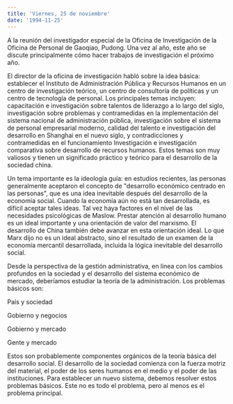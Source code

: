```yaml
---
title: 'Viernes, 25 de noviembre'
date: '1994-11-25'
---
```


A la reunión del investigador especial de la Oficina de Investigación de la Oficina de Personal de Gaoqiao, Pudong. Una vez al año, este año se discute principalmente cómo hacer trabajos de investigación el próximo año.

El director de la oficina de investigación habló sobre la idea básica: establecer el Instituto de Administración Pública y Recursos Humanos en un centro de investigación teórico, un centro de consultoría de políticas y un centro de tecnología de personal. Los principales temas incluyen: capacitación e investigación sobre talentos de liderazgo a lo largo del siglo, investigación sobre problemas y contramedidas en la implementación del sistema nacional de administración pública, investigación sobre el sistema de personal empresarial moderno, calidad del talento e investigación del desarrollo en Shanghai en el nuevo siglo, y contradicciones y contramedidas en el funcionamiento Investigación e investigación comparativa sobre desarrollo de recursos humanos. Estos temas son muy valiosos y tienen un significado práctico y teórico para el desarrollo de la sociedad china.

Un tema importante es la ideología guía: en estudios recientes, las personas generalmente aceptaron el concepto de "desarrollo económico centrado en las personas", que es una idea inevitable después del desarrollo de la economía social. Cuando la economía aún no está tan desarrollada, es difícil aceptar tales ideas. Tal vez haya factores en el nivel de las necesidades psicológicas de Maslow. Prestar atención al desarrollo humano es un ideal importante y una orientación de valor del marxismo. El desarrollo de China también debe avanzar en esta orientación ideal. Lo que Marx dijo no es un ideal abstracto, sino el resultado de un examen de la economía mercantil desarrollada, incluida la lógica inevitable del desarrollo social.

Desde la perspectiva de la gestión administrativa, en línea con los cambios profundos en la sociedad y el desarrollo del sistema económico de mercado, deberíamos estudiar la teoría de la administración. Los problemas básicos son:

País y sociedad

Gobierno y negocios

Gobierno y mercado

Gente y mercado

Estos son probablemente componentes orgánicos de la teoría básica del desarrollo social. El desarrollo de la sociedad comienza con la fuerza motriz del material, el poder de los seres humanos en el medio y el poder de las instituciones. Para establecer un nuevo sistema, debemos resolver estos problemas básicos. Este no es todo el problema, pero al menos es el problema principal.

